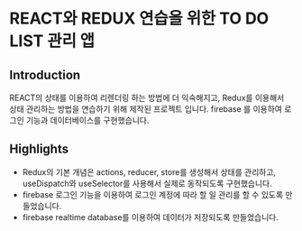 # REACT와 REDUX 연습을 위한 TO DO LIST 관리 앱

## Introduction
REACT의 상태를 이용하여 리렌더링 하는 방법에 더 익숙해지고,
Redux를 이용해서 상태 관리하는 방법을 연습하기 위해 제작된 프로젝트 입니다.
firebase 를 이용하여 로그인 기능과 데이터베이스를 구현했습니다.

## Highlights
- Redux의 기본 개념은 actions, reducer, store를 생성해서 상태를 관리하고,  
useDispatch와 useSelector를 사용해서 실제로 동작되도록 구현했습니다.
- firebase 로그인 기능을 이용하여 로그인 계정에 따라 할 일 관리를 할 수 있도록 만들었습니다.
- firebase realtime database를 이용하여 데이터가 저장되도록 만들었습니다.